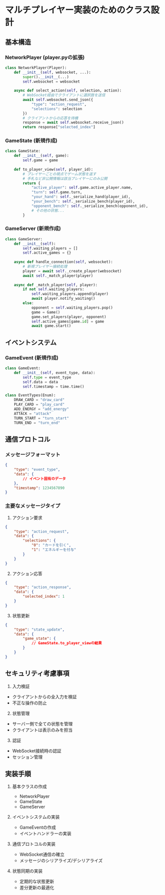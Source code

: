 # マルチプレイヤー実装のためのクラス設計

## 基本構造

### NetworkPlayer (player.pyの拡張)
```python
class NetworkPlayer(Player):
    def __init__(self, websocket, ...):
        super().__init__(...)
        self.websocket = websocket
        
    async def select_action(self, selection, action):
        # WebSocket経由でクライアントに選択肢を送信
        await self.websocket.send_json({
            "type": "action_request",
            "selections": selection
        })
        # クライアントからの応答を待機
        response = await self.websocket.receive_json()
        return response["selected_index"]
```

### GameState (新規作成)
```python
class GameState:
    def __init__(self, game):
        self.game = game
        
    def to_player_view(self, player_id):
        # プレイヤーごとの視点でゲーム状態を返す
        # 手札など非公開情報は該当プレイヤーにのみ公開
        return {
            "active_player": self.game.active_player.name,
            "turn": self.game.turn,
            "your_hand": self._serialize_hand(player_id),
            "your_bench": self._serialize_bench(player_id),
            "opponent_bench": self._serialize_bench(opponent_id),
            # その他の状態...
        }
```

### GameServer (新規作成)
```python
class GameServer:
    def __init__(self):
        self.waiting_players = []
        self.active_games = {}
        
    async def handle_connection(self, websocket):
        # 新規プレイヤー接続処理
        player = await self._create_player(websocket)
        await self._match_player(player)
        
    async def _match_player(self, player):
        if not self.waiting_players:
            self.waiting_players.append(player)
            await player.notify_waiting()
        else:
            opponent = self.waiting_players.pop()
            game = Game()
            game.set_players(player, opponent)
            self.active_games[game.id] = game
            await game.start()
```

## イベントシステム

### GameEvent (新規作成)
```python
class GameEvent:
    def __init__(self, event_type, data):
        self.type = event_type
        self.data = data
        self.timestamp = time.time()

class EventTypes(Enum):
    DRAW_CARD = "draw_card"
    PLAY_CARD = "play_card"
    ADD_ENERGY = "add_energy"
    ATTACK = "attack"
    TURN_START = "turn_start"
    TURN_END = "turn_end"
```

## 通信プロトコル

### メッセージフォーマット
```json
{
    "type": "event_type",
    "data": {
        // イベント固有のデータ
    },
    "timestamp": 1234567890
}
```

### 主要なメッセージタイプ
1. アクション要求
```json
{
    "type": "action_request",
    "data": {
        "selections": {
            "0": "カードを引く",
            "1": "エネルギーを付与"
        }
    }
}
```

2. アクション応答
```json
{
    "type": "action_response",
    "data": {
        "selected_index": 1
    }
}
```

3. 状態更新
```json
{
    "type": "state_update",
    "data": {
        "game_state": {
            // GameState.to_player_viewの結果
        }
    }
}
```

## セキュリティ考慮事項

1. 入力検証
- クライアントからの全入力を検証
- 不正な操作の防止

2. 状態管理
- サーバー側で全ての状態を管理
- クライアントは表示のみを担当

3. 認証
- WebSocket接続時の認証
- セッション管理

## 実装手順

1. 基本クラスの作成
   - NetworkPlayer
   - GameState
   - GameServer
   
2. イベントシステムの実装
   - GameEventの作成
   - イベントハンドラーの実装
   
3. 通信プロトコルの実装
   - WebSocket通信の確立
   - メッセージのシリアライズ/デシリアライズ
   
4. 状態同期の実装
   - 定期的な状態更新
   - 差分更新の最適化
